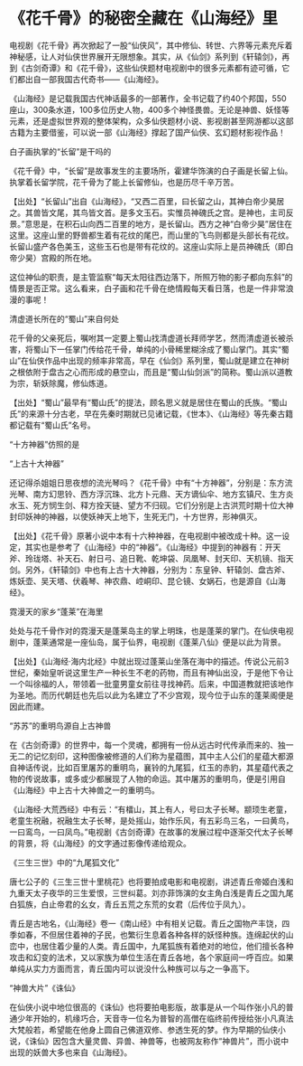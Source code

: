 # 《花千骨》的秘密全藏在《山海经》里

电视剧《花千骨》再次掀起了一股“仙侠风”，其中修仙、转世、六界等元素充斥着神秘感，让人对仙侠世界展开无限想象。其实，从《仙剑》系列到《轩辕剑》，再到《古剑奇谭》和《花千骨》，这些仙侠题材电视剧中的很多元素都有迹可循，它们都出自一部我国古代奇书——《山海经》。 

《山海经》是记载我国古代神话最多的一部著作，全书记载了约40个邦国，550座山，300条水道，100多位历史人物，400多个神怪畏兽。无论是神兽、妖怪等元素，还是虚拟世界观的整体架构，众多仙侠题材小说、影视剧甚至网游都以这部古籍为主要借鉴，可以说一部《山海经》撑起了国产仙侠、玄幻题材影视作品！ 

白子画执掌的“长留”是干吗的 

《花千骨》中，“长留”是故事发生的主要场所，霍建华饰演的白子画是长留上仙。执掌着长留学院，花千骨为了能上长留修仙，也是历尽千辛万苦。 

【出处】“长留山”出自《山海经》，“又西二百里，曰长留之山，其神白帝少昊居之。其兽皆文尾，其鸟皆文首。是多文玉石。实惟员神磈氏之宫。是神也，主司反景。”意思是，在积石山向西二百里的地方，是长留山。西方之神“白帝少昊”居住在这里。这座山里的野兽都生着有花纹的尾巴，而山里的飞鸟则都是头部长有花纹。长留山盛产各色美玉，这些玉石也是带有花纹的。这座山实际上是员神磈氏（即白帝少昊）宫殿的所在地。 

这位神仙的职责，是主管监察“每天太阳往西边落下，所照万物的影子都向东斜”的情景是否正常。这么看来，白子画和花千骨在绝情殿每天看日落，也是一件非常浪漫的事呢！ 

清虚道长所在的“蜀山”来自何处 

花千骨的父亲死后，嘱咐其一定要上蜀山找清虚道长拜师学艺，然而清虚道长被杀害，将蜀山下一任掌门传给花千骨，单纯的小骨稀里糊涂成了蜀山掌门。其实“蜀山”在仙侠作品中出现的频率非常高，早在《仙剑》系列里，蜀山就是建立在神树之根依附于盘古之心而形成的悬空山，而且是“蜀山仙剑派”的简称。蜀山派以道教为宗，斩妖除魔，修仙炼道。 

【出处】“蜀山”最早有“蜀山氏”的提法，顾名思义就是居住在蜀山的氏族。“蜀山氏”的来源十分古老，早在先秦时期就已见诸记载，《世本》、《山海经》等先秦古籍都记载有“蜀山氏”名号。 

“十方神器”仿照的是 

“上古十大神器” 

还记得杀姐姐日思夜想的流光琴吗？《花千骨》中有“十方神器”，分别是：东方流光琴、南方幻思铃、西方浮沉珠、北方卜元鼎、天方谪仙伞、地方玄镇尺、生方炎水玉、死方悯生剑、释方拴天链、望方不归砚。它们分别是上古洪荒时期十位大神封印妖神的神器，以使妖神天上地下，生死无门，十方世界，形神俱灭。 

【出处】《花千骨》原著小说中本有十六种神器，在电视剧中被改成十种。这一设定，其实也是参考了《山海经》中的“神器”。《山海经》中提到的神器有：开天斧、玲珑塔、补天石、射日弓、追日靴、乾坤袋、凤凰琴、封天印、天机镜、指天剑。另外，《轩辕剑》中也有上古十大神器，分别为：东皇钟、轩辕剑、盘古斧、炼妖壶、吴天塔、伏羲琴、神农鼎、崆峒印、昆仑镜、女娲石，也是源自《山海经》。 

霓漫天的家乡“蓬莱”在海里 

处处与花千骨作对的霓漫天是蓬莱岛主的掌上明珠，也是蓬莱的掌门。在仙侠电视剧中，蓬莱通常是一座仙岛，属于仙界，电视剧《蓬莱八仙》便是以此为背景。 

【出处】《山海经·海内北经》中就出现过蓬莱山坐落在海中的描述。传说公元前3世纪，秦始皇听说这里生产一种长生不老的药物，而且有神仙出没，于是他下令让一个叫徐福的人，带领着一批童男童女前往寻找神药。后来，中国道教就把该地作为圣地。而历代朝廷也先后以此为名建立了不少宫观，现今位于山东的蓬莱阁便是因此而建。 

“苏苏”的重明鸟源自上古神兽 

在《古剑奇谭》的世界中，每一个灵魂，都拥有一份从远古时代传承而来的、独一无二的记忆刻印，这种图像被修道的人们称为星蕴图，其中主人公们的星蕴大都源自神话传说，比如百里屠苏的重明鸟，襄铃的九尾狐，红玉的赤豹，其星蕴代表之物的传说故事，或多或少都展现了人物的命运。其中屠苏的重明鸟，便是引用自《山海经》中上古十大神兽之一的重明鸟。 

《山海经·大荒西经》中有云：“有檑山，其上有人，号曰太子长琴。颛顼生老童，老童生祝融，祝融生太子长琴，是处摇山，始作乐风，有五彩鸟三名，一曰黄鸟，一曰鸾鸟，一曰凤鸟。”电视剧《古剑奇谭》在故事的发展过程中逐渐交代太子长琴的背景，将《山海经》的文字通过影像传递给观众。 

《三生三世》中的“九尾狐文化” 

唐七公子的《三生三世十里桃花》也将要拍成电影和电视剧，讲述青丘帝姬白浅和九重天太子夜华的三生爱恨，三世纠葛。刘亦菲饰演的女主角白浅是青丘之国九尾白狐族，白止帝君的幺女，青丘五荒之东荒的女君（后传位于凤九）。 

青丘是古地名，《山海经》卷一《南山经》中有相关记载。青丘之国物产丰饶，四季如春，不但居住着神的子民，也繁衍生息着各种各样的妖怪种族。连绵起伏的山峦中，也居住着少量的人类。青丘国中，九尾狐族有着绝对的地位，他们擅长各种攻击和幻变的法术，又以家族为单位生活在青丘各地，各个家庭间一呼百应。如果单纯从实力方面而言，青丘国内可以说没什么种族可以与之一争高下。 

“神兽大片”《诛仙》 

在仙侠小说中地位很高的《诛仙》也将要拍电影版，故事是从一个叫作张小凡的普通少年开始的，机缘巧合，天音寺一位名为普智的高僧在临终前传授给张小凡真法大梵般若，希望能在他身上圆自己佛道双修、参透生死的梦。作为早期的仙侠小说，《诛仙》因包含大量灵兽、异兽、神兽等，也被网友称作“神兽片”，而小说中出现的妖兽大多也来自《山海经》。